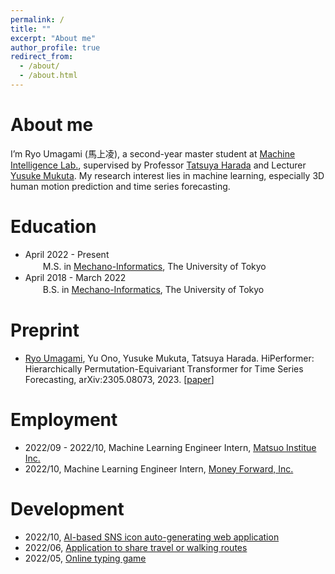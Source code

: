 ```yaml
---
permalink: /
title: ""
excerpt: "About me"
author_profile: true
redirect_from: 
  - /about/
  - /about.html
---
```


About me
======
I’m Ryo Umagami (馬上凌), a second-year master student at [Machine Intelligence Lab.](https://www.mi.t.u-tokyo.ac.jp/en), supervised by Professor [Tatsuya Harada](https://www.mi.t.u-tokyo.ac.jp/harada/) and Lecturer [Yusuke Mukuta](https://www.mi.t.u-tokyo.ac.jp/mukuta/index_ja.html). My research interest lies in machine learning, especially 3D human motion prediction and time series forecasting.

Education
======
- April 2022 - Present<br>
　　M.S. in [Mechano-Informatics](https://www.i.u-tokyo.ac.jp/edu/course/m-i/index_e.shtml), The University of Tokyo
- April 2018 - March 2022<br>
　　B.S. in [Mechano-Informatics](https://www.i.u-tokyo.ac.jp/edu/course/m-i/index_e.shtml), The University of Tokyo

Preprint
======
- <u>Ryo Umagami</u>, Yu Ono, Yusuke Mukuta, Tatsuya Harada. HiPerformer: Hierarchically Permutation-Equivariant Transformer for Time Series Forecasting, arXiv:2305.08073, 2023. \[[paper](https://arxiv.org/abs/2305.08073)\]
  
  
Employment
======
- 2022/09 - 2022/10, Machine Learning Engineer Intern, [Matsuo Institue Inc.](https://matsuo-institute.com/)
- 2022/10, Machine Learning Engineer Intern, [Money Forward, Inc.](https://corp.moneyforward.com/en/)

Development
======
- 2022/10, [AI-based SNS icon auto-generating web application](https://github.com/jphacks/B_2210)
- 2022/06, [Application to share travel or walking routes](https://github.com/asupara-to-asobou/root-share)
- 2022/05, [Online typing game](https://github.com/ummaaa/nanja-type)
